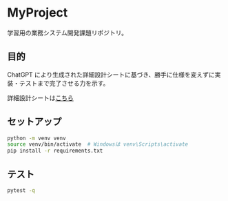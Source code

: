 # MyProject

学習用の業務システム開発課題リポジトリ。

## 目的

ChatGPT により生成された詳細設計シートに基づき、勝手に仕様を変えずに実装・テストまで完了させる力を示す。

詳細設計シートは[こちら](docs/詳細設計.md)

## セットアップ

```bash
python -m venv venv
source venv/bin/activate  # Windowsは venv\Scripts\activate
pip install -r requirements.txt
```

## テスト

```bash
pytest -q
```
